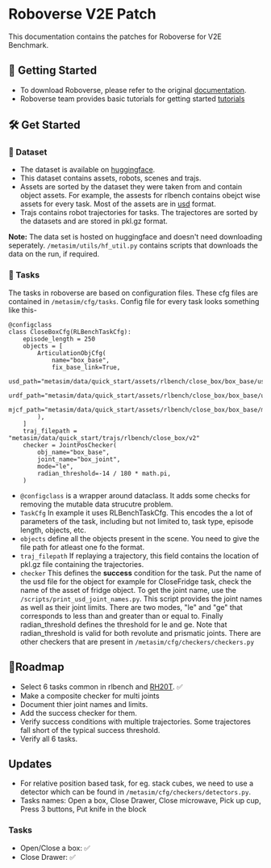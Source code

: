 # Roboverse V2E Patch
This documentation contains the patches for Roboverse for V2E Benchmark. 

## 🚀 Getting Started
- To download Roboverse, please refer to the original [documentation](https://roboverse.wiki/metasim/#).
- Roboverse team provides basic tutorials for getting started [tutorials](https://roboverse.wiki/metasim/get_started/quick_start/0_static_scene)

## 🛠️ Get Started
### 💾 Dataset
- The dataset is available on [huggingface](https://huggingface.co/datasets/RoboVerseOrg/roboverse_data). 
- This dataset contains assets, robots, scenes and trajs. 
- Assets are sorted by the dataset they were taken from and contain object assets. For example, the assests for rlbench contains obejct wise assets for every task. Most of the assets are in [usd](https://openusd.org/release/index.html) format.
- Trajs contains robot trajectories for tasks. The trajectores are sorted by the datasets and are stored in pkl.gz format.

**Note:** The data set is hosted on huggingface and doesn't need downloading seperately. `/metasim/utils/hf_util.py` contains scripts that downloads the data on the run, if required.

### 🚩 Tasks
The tasks in roboverse are based on configuration files. These cfg files are contained in `/metasim/cfg/tasks`. 
Config file for every task looks something like this-

```
@configclass
class CloseBoxCfg(RLBenchTaskCfg):
    episode_length = 250
    objects = [
        ArticulationObjCfg(
            name="box_base",
            fix_base_link=True,
            usd_path="metasim/data/quick_start/assets/rlbench/close_box/box_base/usd/box_base.usd",
            urdf_path="metasim/data/quick_start/assets/rlbench/close_box/box_base/urdf/box_base_unique.urdf",
            mjcf_path="metasim/data/quick_start/assets/rlbench/close_box/box_base/mjcf/box_base_unique.mjcf",
        ),
    ]
    traj_filepath = "metasim/data/quick_start/trajs/rlbench/close_box/v2"
    checker = JointPosChecker(
        obj_name="box_base",
        joint_name="box_joint",
        mode="le",
        radian_threshold=-14 / 180 * math.pi,
    )
```
- `@configclass` is a wrapper around  dataclass. It adds some checks for removing the mutable data strucutre problem.
- `TaskCfg` In example it uses RLBenchTaskCfg. This encodes the a lot of parameters of the task, including but not limited to, task type, episode length, objects,  etc.
- `objects` define all the objects present in the scene. You need to give the file path for atleast one fo the format. 
- `traj_filepath` If replaying a trajectory, this field contains the location of pkl.gz file containing the trajectories.
- `checker` This defines the **success** condition for the task. Put the name of the usd file for the object for example for CloseFridge task, check the name of the asset of fridge object. To get the joint name, use the `/scripts/print_usd_joint_names.py`. This script provides the joint names as well as their joint limits. There are two modes, "le" and "ge" that corresponds to less than and greater than or equal to. Finally radian_threshold defines the threshold for le and ge. Note that radian_threshold is valid for both revolute and prismatic joints. There are other checkers that are present in `/metasim/cfg/checkers/checkers.py`

## 📍Roadmap
- Select 6 tasks common in rlbench and [RH20T](https://rh20t.github.io/static/RH20T_paper_compressed.pdf). ✅
- Make a composite checker for multi joints
- Document thier joint names and limits.
- Add the success checker for them.
- Verify success conditions with multiple trajectories. Some trajectores fall short of the typical success threshold.
- Verify all 6 tasks.


## Updates
- For relative position based task, for eg. stack cubes, we need to use a detector which can be found in `/metasim/cfg/checkers/detectors.py`.
- Tasks names: Open a box, Close Drawer, Close microwave, Pick up cup, Press 3 buttons, Put knife in the block

### Tasks
- Open/Close a box: ✅
- Close Drawer: ✅

